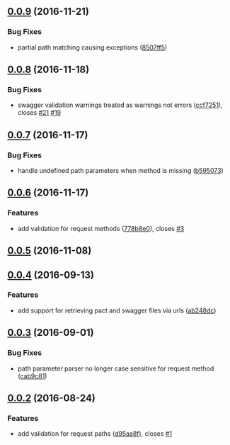 <a name="0.0.9"></a>
## [0.0.9](https://bitbucket.org/atlassian/swagger-pact-validator/compare/0.0.8...v0.0.9) (2016-11-21)


### Bug Fixes

* partial path matching causing exceptions ([8507ff5](https://bitbucket.org/atlassian/swagger-pact-validator/commits/8507ff5))



<a name="0.0.8"></a>
## [0.0.8](https://bitbucket.org/atlassian/swagger-pact-validator/compare/0.0.7...v0.0.8) (2016-11-18)


### Bug Fixes

* swagger validation warnings treated as warnings not errors ([ccf7251](https://bitbucket.org/atlassian/swagger-pact-validator/commits/ccf7251)), closes [#21](https://bitbucket.org/atlassian/swagger-pact-validator/issue/21) [#19](https://bitbucket.org/atlassian/swagger-pact-validator/issue/19)



<a name="0.0.7"></a>
## [0.0.7](https://bitbucket.org/atlassian/swagger-pact-validator/compare/0.0.6...v0.0.7) (2016-11-17)


### Bug Fixes

* handle undefined path parameters when method is missing ([b595073](https://bitbucket.org/atlassian/swagger-pact-validator/commits/b595073))



<a name="0.0.6"></a>
## [0.0.6](https://bitbucket.org/atlassian/swagger-pact-validator/compare/0.0.5...v0.0.6) (2016-11-17)


### Features

* add validation for request methods ([778b8e0](https://bitbucket.org/atlassian/swagger-pact-validator/commits/778b8e0)), closes [#3](https://bitbucket.org/atlassian/swagger-pact-validator/issue/3)



<a name="0.0.5"></a>
## [0.0.5](https://bitbucket.org/atlassian/swagger-pact-validator/compare/0.0.4...v0.0.5) (2016-11-08)



<a name="0.0.4"></a>
## [0.0.4](https://bitbucket.org/atlassian/swagger-pact-validator/compare/0.0.3...v0.0.4) (2016-09-13)


### Features

* add support for retrieving pact and swagger files via urls ([ab248dc](https://bitbucket.org/atlassian/swagger-pact-validator/commits/ab248dc))



<a name="0.0.3"></a>
## [0.0.3](https://bitbucket.org/atlassian/swagger-pact-validator/compare/0.0.2...v0.0.3) (2016-09-01)


### Bug Fixes

* path parameter parser no longer case sensitive for request method ([cab9c81](https://bitbucket.org/atlassian/swagger-pact-validator/commits/cab9c81))



<a name="0.0.2"></a>
## [0.0.2](https://bitbucket.org/atlassian/swagger-pact-validator/compare/0.0.1...v0.0.2) (2016-08-24)


### Features

* add validation for request paths ([d95aa8f](https://bitbucket.org/atlassian/swagger-pact-validator/commits/d95aa8f)), closes [#1](https://bitbucket.org/atlassian/swagger-pact-validator/issue/1)



